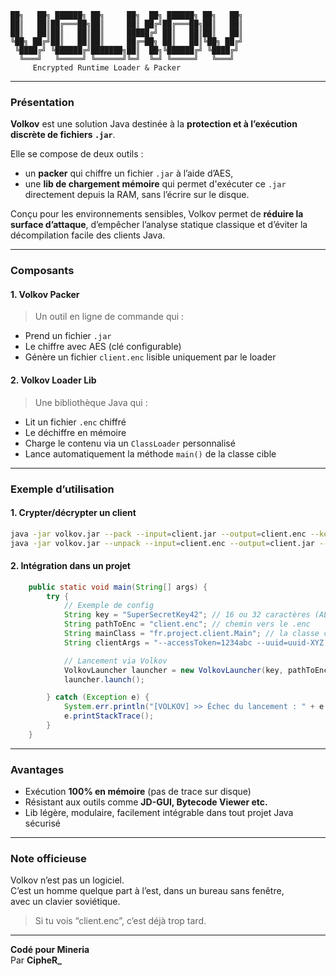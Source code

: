 ```
██╗   ██╗ ██████╗ ██╗     ██╗  ██╗ ██████╗ ██╗   ██╗
██║   ██║██╔═══██╗██║     ██║ ██╔╝██╔═══██╗██║   ██║
██║   ██║██║   ██║██║     █████╔╝ ██║   ██║██║   ██║
╚██╗ ██╔╝██║   ██║██║     ██╔═██╗ ██║   ██║╚██╗ ██╔╝
 ╚████╔╝ ╚██████╔╝███████╗██║  ██╗╚██████╔╝ ╚████╔╝ 
  ╚═══╝   ╚═════╝ ╚══════╝╚═╝  ╚═╝ ╚═════╝   ╚═══╝  
     Encrypted Runtime Loader & Packer
```

---

### **Présentation**

**Volkov** est une solution Java destinée à la **protection et à l’exécution discrète de fichiers `.jar`**.

Elle se compose de deux outils :
- un **packer** qui chiffre un fichier `.jar` à l’aide d’AES,
- une **lib de chargement mémoire** qui permet d'exécuter ce `.jar` directement depuis la RAM, sans l’écrire sur le disque.

Conçu pour les environnements sensibles, Volkov permet de **réduire la surface d’attaque**, d’empêcher l’analyse statique classique et d’éviter la décompilation facile des clients Java.

---

### **Composants**

#### **1. Volkov Packer**
> Un outil en ligne de commande qui :
- Prend un fichier `.jar`
- Le chiffre avec AES (clé configurable)
- Génère un fichier `client.enc` lisible uniquement par le loader

#### **2. Volkov Loader Lib**
> Une bibliothèque Java qui :
- Lit un fichier `.enc` chiffré
- Le déchiffre en mémoire
- Charge le contenu via un `ClassLoader` personnalisé
- Lance automatiquement la méthode `main()` de la classe cible

---

### **Exemple d’utilisation**

#### **1. Crypter/décrypter un client**
```bash
java -jar volkov.jar --pack --input=client.jar --output=client.enc --key=SecretKey
java -jar volkov.jar --unpack --input=client.enc --output=client.jar --key=SecretKey
```

#### **2. Intégration dans un projet**
```java
    public static void main(String[] args) {
        try {
            // Exemple de config
            String key = "SuperSecretKey42"; // 16 ou 32 caractères (AES)
            String pathToEnc = "client.enc"; // chemin vers le .enc
            String mainClass = "fr.project.client.Main"; // la classe contenant le main()
            String clientArgs = "--accessToken=1234abc --uuid=uuid-XYZ --username=Dev";

            // Lancement via Volkov
            VolkovLauncher launcher = new VolkovLauncher(key, pathToEnc, mainClass, clientArgs);
            launcher.launch();

        } catch (Exception e) {
            System.err.println("[VOLKOV] >> Échec du lancement : " + e.getMessage());
            e.printStackTrace();
        }
    }
```

---

### **Avantages**

- Exécution **100% en mémoire** (pas de trace sur disque)
- Résistant aux outils comme **JD-GUI, Bytecode Viewer etc.**
- Lib légère, modulaire, facilement intégrable dans tout projet Java sécurisé

---

### **Note officieuse**

Volkov n’est pas un logiciel.  
C’est un homme quelque part à l’est, dans un bureau sans fenêtre,  
avec un clavier soviétique.  

> Si tu vois “client.enc”, c’est déjà trop tard.

---

**Codé pour Mineria**  
Par **CipheR_**
